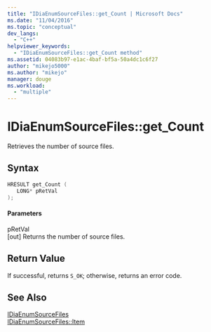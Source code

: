 ```yaml
---
title: "IDiaEnumSourceFiles::get_Count | Microsoft Docs"
ms.date: "11/04/2016"
ms.topic: "conceptual"
dev_langs: 
  - "C++"
helpviewer_keywords: 
  - "IDiaEnumSourceFiles::get_Count method"
ms.assetid: 04083b97-e1ac-4baf-bf5a-50a4dc1c6f27
author: "mikejo5000"
ms.author: "mikejo"
manager: douge
ms.workload: 
  - "multiple"
---
```

# IDiaEnumSourceFiles::get_Count
Retrieves the number of source files.  
  
## Syntax  
  
```C++  
HRESULT get_Count (   
   LONG* pRetVal  
);  
```  
  
#### Parameters  
 pRetVal  
 [out] Returns the number of source files.  
  
## Return Value  
 If successful, returns `S_OK`; otherwise, returns an error code.  
  
## See Also  
 [IDiaEnumSourceFiles](../../debugger/debug-interface-access/idiaenumsourcefiles.md)   
 [IDiaEnumSourceFiles::Item](../../debugger/debug-interface-access/idiaenumsourcefiles-item.md)